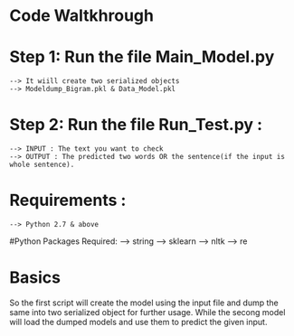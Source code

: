 # Code Waltkhrough

# Step 1: Run the file Main_Model.py
    --> It wiill create two serialized objects
    --> Modeldump_Bigram.pkl & Data_Model.pkl
# Step 2: Run the file Run_Test.py :
    --> INPUT : The text you want to check
    --> OUTPUT : The predicted two words OR the sentence(if the input is whole sentence).
# Requirements :
    --> Python 2.7 & above
#Python Packages Required:
    --> string
    --> sklearn
    --> nltk
    --> re
# Basics
  So the first script will create the model using the input file and dump the same into two serialized object for further usage.
  While the secong model will load the dumped models and use them to predict the given input.
    
